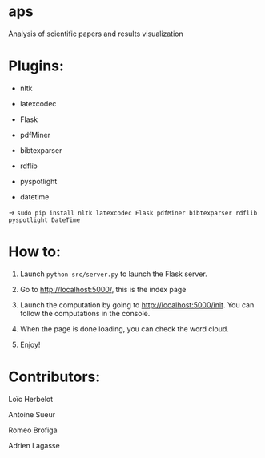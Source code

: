 # aps
Analysis of scientific papers and results visualization

# Plugins:

* nltk

* latexcodec

* Flask

* pdfMiner

* bibtexparser

* rdflib

* pyspotlight

* datetime

→ ```sudo pip install nltk latexcodec Flask pdfMiner bibtexparser rdflib pyspotlight DateTime```



# How to:

1) Launch ```python src/server.py``` to launch the Flask server.

2) Go to [http://localhost:5000/](http://localhost:5000/), this is the index page

3) Launch the computation by going to [http://localhost:5000/init](http://localhost:5000/init). You can follow the computations in the console.

4) When the page is done loading, you can check the word cloud.

5) Enjoy!


# Contributors:

Loïc Herbelot

Antoine Sueur

Romeo Brofiga

Adrien Lagasse


